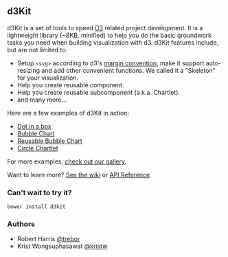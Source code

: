 ## d3Kit

d3Kit is a set of tools to speed [D3](https://github.com/mbostock/d3) related project development.
It is a lightweight library (~8KB, minified) to help you do the basic groundwork tasks you need when building visualization with d3.
d3Kit features include, but are not limited to:

* Setup ```<svg>``` according to d3's [margin convention](http://bl.ocks.org/mbostock/3019563), make it support auto-resizing and add other convenient functions. We called it a "Skeleton" for your visualization.
* Help you create reusable component.
* Help you create reusable subcomponent (a.k.a. Chartlet).
* and many more...

Here are a few examples of d3Kit in action:
* [Dot in a box](http://bl.ocks.org/treboresque/f839966214cf66627df6)
* [Bubble Chart](http://bl.ocks.org/kristw/75999459f1a34e05d580)
* [Reusable Bubble Chart](http://bl.ocks.org/kristw/d8b15dd09a4c3510621c)
* [Circle Chartlet](http://bl.ocks.org/treboresque/0f01e42fb3c9268d7105)

For more examples, [check out our gallery](https://github.com/twitter/d3kit/wiki/Gallery).

Want to learn more? [See the wiki](https://github.com/twitter/d3kit/wiki) or [API Reference](https://github.com/twitter/d3kit/wiki/API-reference)

### Can't wait to try it?

```
bower install d3kit
```

### Authors

* Robert Harris [@trebor](https://twitter.com/trebor)
* Krist Wongsuphasawat [@kristw](https://twitter.com/kristw)
